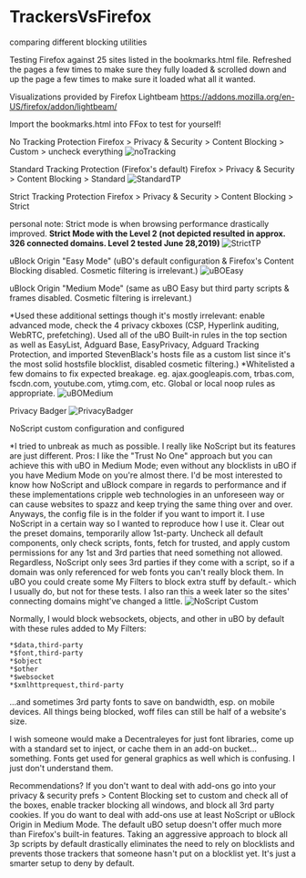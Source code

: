 # TrackersVsFirefox
comparing different blocking utilities

Testing Firefox against 25 sites listed in the bookmarks.html file.  Refreshed the pages a few times to make sure they fully loaded & scrolled down and up the page a few times to make sure it loaded what all it wanted.

Visualizations provided by Firefox Lightbeam https://addons.mozilla.org/en-US/firefox/addon/lightbeam/

Import the bookmarks.html into FFox to test for yourself!


No Tracking Protection
Firefox > Privacy & Security > Content Blocking > Custom > uncheck everything
![noTracking](https://raw.githubusercontent.com/jawz101/TrackersVsFirefox/master/noAddons_TP_disabled/no_blocking.png)

Standard Tracking Protection (Firefox's default)
Firefox > Privacy & Security > Content Blocking > Standard
![StandardTP](https://raw.githubusercontent.com/jawz101/TrackersVsFirefox/master/noAddons_Standard_Preset/standard_blocking_preset.png)

Strict Tracking Protection
Firefox > Privacy & Security > Content Blocking > Strict

personal note: Strict mode is when browsing performance drastically improved.  **Strict Mode with the Level 2 (not depicted resulted in approx. 326 connected domains. Level 2 tested June 28,2019)**
![StrictTP](https://raw.githubusercontent.com/jawz101/TrackersVsFirefox/master/noAddons_Strict_Preset/strict_preset.png)

uBlock Origin "Easy Mode" (uBO's default configuration & Firefox's Content Blocking disabled.  Cosmetic filtering is irrelevant.)
![uBOEasy](https://raw.githubusercontent.com/jawz101/TrackersVsFirefox/master/uBlockOrigin_Defaults/ublock_origin_default_preset.png)

uBlock Origin "Medium Mode" (same as uBO Easy but third party scripts & frames disabled.  Cosmetic filtering is irrelevant.)

*Used these additional settings though it's mostly irrelevant: enable advanced mode, check the 4 privacy ckboxes (CSP, Hyperlink auditing, WebRTC, prefetching). Used all of the uBO Built-in rules in the top section as well as EasyList, Adguard Base, EasyPrivacy, Adguard Tracking Protection, and imported StevenBlack's hosts file as a custom list since it's the most solid hostsfile blocklist, disabled cosmetic filtering.)
*Whitelisted a few domains to fix expected breakage. eg. ajax.googleapis.com, trbas.com, fscdn.com, youtube.com, ytimg.com, etc.  Global or local noop rules as appropriate.
![uBOMedium](https://raw.githubusercontent.com/jawz101/TrackersVsFirefox/master/uBlockOrigin_Medium_Mode/ublock_origin_medium_mode%2B.png)

Privacy Badger
![PrivacyBadger](https://raw.githubusercontent.com/jawz101/TrackersVsFirefox/master/PrivacyBadger/privacy_badger.png)

NoScript custom configuration and configured

*I tried to unbreak as much as possible.  I really like NoScript but its features are just different.  Pros: I like the "Trust No One" approach but you can achieve this with uBO in Medium Mode; even without any blocklists in uBO if you have Medium Mode on you're almost there.  I'd be most interested to know how NoScript and uBlock compare in regards to performance and if these implementations cripple web technologies in an unforeseen way or can cause websites to spazz and keep trying the same thing over and over. Anyways, the config file is in the folder if you want to import it.  I use NoScript in a certain way so I wanted to reproduce how I use it.  Clear out the preset domains, temporarily allow 1st-party.  Uncheck all default components, only check scripts, fonts, fetch for trusted, and apply custom permissions for any 1st and 3rd parties that need something not allowed.  Regardless, NoScript only sees 3rd parties if they come with a script, so if a domain was only referenced for web fonts you can't really block them.  In uBO you could create some My Filters to block extra stuff by default.- which I usually do, but not for these tests.  I also ran this a week later so the sites' connecting domains might've changed a little.
![NoScript Custom](https://raw.githubusercontent.com/jawz101/TrackersVsFirefox/master/noscript_custom/NoScript_custom.png)

Normally, I would block websockets, objects, and other in uBO by default with these rules added to My Filters:

    *$data,third-party
    *$font,third-party
    *$object
    *$other
    *$websocket
    *$xmlhttprequest,third-party

...and sometimes 3rd party fonts to save on bandwidth, esp. on mobile devices.  All things being blocked, woff files can still be half of a website's size.

I wish someone would make a Decentraleyes for just font libraries, come up with a standard set to inject, or cache them in an add-on bucket... something.  Fonts get used for general graphics as well which is confusing.  I just don't understand them.

Recommendations?
If you don't want to deal with add-ons go into your privacy & security prefs >  Content Blocking set to custom and check all of the boxes, enable tracker blocking all windows, and block all 3rd party cookies.
If you do want to deal with add-ons use at least NoScript or uBlock Origin in Medium Mode.  The default uBO setup doesn't offer much more than Firefox's built-in features.  Taking an aggressive approach to block all 3p scripts by default drastically eliminates the need to rely on blocklists and prevents those trackers that someone hasn't put on a blocklist yet. It's just a smarter setup to deny by default.
